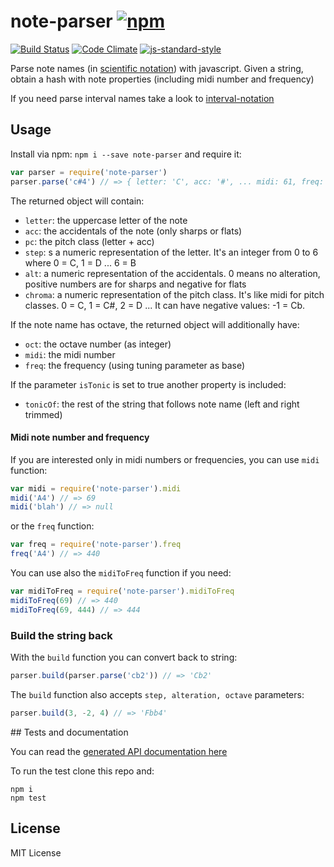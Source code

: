 # note-parser [![npm](https://img.shields.io/npm/v/note-parser.svg)](https://www.npmjs.com/package/note-parser)

[![Build Status](https://travis-ci.org/danigb/note-parser.svg?branch=master)](https://travis-ci.org/danigb/note-parser) [![Code Climate](https://codeclimate.com/github/danigb/note-parser/badges/gpa.svg)](https://codeclimate.com/github/danigb/note-parser)
[![js-standard-style](https://img.shields.io/badge/code%20style-standard-brightgreen.svg?style=flat)](https://github.com/feross/standard)

Parse note names (in [scientific notation](https://en.wikipedia.org/wiki/Scientific_pitch_notation)) with javascript. Given a string, obtain a hash
with note properties (including midi number and frequency)

If you need parse interval names take a look to [interval-notation](https://github.com/danigb/interval-notation)

## Usage

Install via npm: `npm i --save note-parser` and require it:

```js
var parser = require('note-parser')
parser.parse('c#4') // => { letter: 'C', acc: '#', ... midi: 61, freq: 277.1826309768721 }
```

The returned object will contain:

- `letter`: the uppercase letter of the note
- `acc`: the accidentals of the note (only sharps or flats)
- `pc`: the pitch class (letter + acc)
- `step`: s a numeric representation of the letter. It's an integer from 0 to 6 where 0 = C, 1 = D ... 6 = B
- `alt`: a numeric representation of the accidentals. 0 means no alteration,
positive numbers are for sharps and negative for flats
- `chroma`: a numeric representation of the pitch class. It's like midi for
pitch classes. 0 = C, 1 = C#, 2 = D ... It can have negative values: -1 = Cb.

If the note name has octave, the returned object will additionally have:

- `oct`: the octave number (as integer)
- `midi`: the midi number
- `freq`: the frequency (using tuning parameter as base)

If the parameter `isTonic` is set to true another property is included:

- `tonicOf`: the rest of the string that follows note name (left and right trimmed)  

#### Midi note number and frequency

If you are interested only in midi numbers or frequencies, you can use `midi` function:

```js
var midi = require('note-parser').midi
midi('A4') // => 69
midi('blah') // => null
```

or the `freq` function:

```js
var freq = require('note-parser').freq
freq('A4') // => 440
```

You can use also the `midiToFreq` function if you need:

```js
var midiToFreq = require('note-parser').midiToFreq
midiToFreq(69) // => 440
midiToFreq(69, 444) // => 444
```

### Build the string back

With the `build` function you can convert back to string:

```js
parser.build(parser.parse('cb2')) // => 'Cb2'
```

The `build` function also accepts `step, alteration, octave` parameters:

```js
parser.build(3, -2, 4) // => 'Fbb4'
```

## Tests and documentation

You can read the [generated API documentation here](https://github.com/danigb/note-parser/blob/master/API.md)

To run the test clone this repo and:

```
npm i
npm test
```

## License

MIT License
